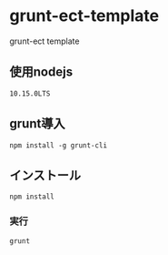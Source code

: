 # grunt-ect-template
grunt-ect template

## 使用nodejs
`10.15.0LTS`

## grunt導入
```
npm install -g grunt-cli
```

## インストール
```
npm install
```

### 実行
```
grunt
```